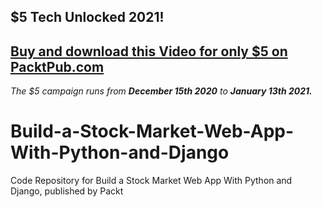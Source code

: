 ## $5 Tech Unlocked 2021!
[Buy and download this Video for only $5 on PacktPub.com](https://www.packtpub.com/product/build-a-stock-market-web-app-with-python-and-django-video/9781839217098)
-----
*The $5 campaign         runs from __December 15th 2020__ to __January 13th 2021.__*

# Build-a-Stock-Market-Web-App-With-Python-and-Django
Code Repository for Build a Stock Market Web App With Python and Django, published by Packt
